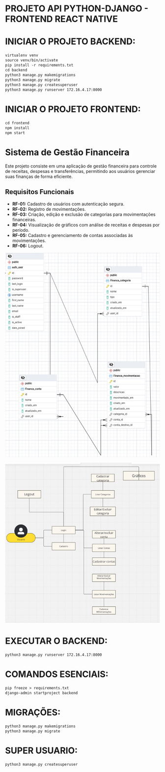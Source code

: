 # PROJETO API PYTHON-DJANGO - FRONTEND REACT NATIVE

# INICIAR O PROJETO BACKEND:
```
virtualenv venv
source venv/bin/activate
pip install -r requirements.txt
cd backend
python3 manage.py makemigrations
python3 manage.py migrate
python3 manage.py createsuperuser
python3 manage.py runserver 172.16.4.17:8000

```

# INICIAR O PROJETO FRONTEND:
```
cd frontend
npm install
npm start

```


# Sistema de Gestão Financeira

Este projeto consiste em uma aplicação de gestão financeira para controle de receitas, despesas e transferências, permitindo aos usuários gerenciar suas finanças de forma eficiente.

## Requisitos Funcionais

- **RF-01:** Cadastro de usuários com autenticação segura.
- **RF-02:** Registro de movimentações.
- **RF-03:** Criação, edição e exclusão de categorias para movimentações financeiras.
- **RF-04:** Visualização de gráficos com análise de receitas e despesas por período.
- **RF-05:** Cadastro e gerenciamento de contas associadas às movimentações.
- **RF-06:** Logout.



![Logo da Minha Aplicação](./imgs/image.png)

![Logo da Minha Aplicação2](./imgs/image%20copy.png)




# EXECUTAR O BACKEND:
```
python3 manage.py runserver 172.16.4.17:8000
```

# COMANDOS ESENCIAIS:
```
pip freeze > requirements.txt
django-admin startproject backend
```

# MIGRAÇÕES:
```
python3 manage.py makemigrations
python3 manage.py migrate
```


# SUPER USUARIO:
```
python3 manage.py createsuperuser
```


